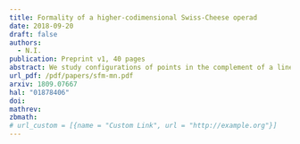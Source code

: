```yaml
---
title: Formality of a higher-codimensional Swiss-Cheese operad
date: 2018-09-20
draft: false
authors:
  - N.I.
publication: Preprint v1, 40 pages
abstract: We study configurations of points in the complement of a linear subspace inside a Euclidean space, $\\mathbb{R}^{n} \\setminus \\mathbb{R}^{m}$ with $n - m \\ge 2$. We define a higher-codimensional Swiss-Cheese operad $\\mathsf{VSC}\_{mn}$ associated to such configurations, a variant of the classical Swiss-Cheese operad. The operad $\\mathsf{VSC}\_{mn}$ is weakly equivalent to the operad of locally constant factorization algebras on the stratified space $\\{\\mathbb{R}^{m} \\subset \\mathbb{R}^{n}\\}$. We prove that this operad is formal over $\\mathbb{R}$.
url_pdf: /pdf/papers/sfm-mn.pdf
arxiv: 1809.07667
hal: "01878406"
doi:
mathrev:
zbmath:
# url_custom = [{name = "Custom Link", url = "http://example.org"}]
---
```

